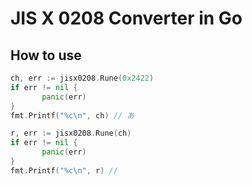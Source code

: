 # JIS X 0208 Converter in Go

## How to use

```go
ch, err := jisx0208.Rune(0x2422)
if err != nil {
       panic(err)
}
fmt.Printf("%c\n", ch) // あ

r, err := jisx0208.Rune(ch)
if err != nil {
       panic(err)
}
fmt.Printf("%c\n", r) // 
```
